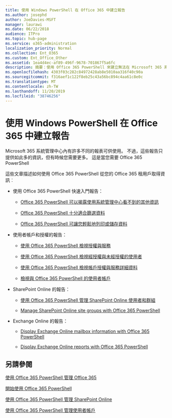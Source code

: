 ```yaml
---
title: 使用 Windows PowerShell 在 Office 365 中建立報告
ms.author: josephd
author: JoeDavies-MSFT
manager: laurawi
ms.date: 06/22/2018
audience: ITPro
ms.topic: hub-page
ms.service: o365-administration
localization_priority: Normal
ms.collection: Ent_O365
ms.custom: Ent_Office_Other
ms.assetid: 1ea4d4ec-af89-496f-9678-701867f5a6fc
description: 摘要：使用 Office 365 PowerShell 來建立無法在 Microsoft 365 系統管理中心內產生的報告。
ms.openlocfilehash: 4303f03c282c84972428ab8e5010aa316f40c90a
ms.sourcegitcommit: f316aef1c122f8eb25c43a56bc894c4aa61c8e0c
ms.translationtype: MT
ms.contentlocale: zh-TW
ms.lasthandoff: 11/20/2019
ms.locfileid: "38746256"
---
```

# <a name="use-windows-powershell-to-create-reports-in-office-365"></a>使用 Windows PowerShell 在 Office 365 中建立報告

Microsoft 365 系統管理中心內有許多不同的報表可供使用。 不過，這些報告只提供如此多的資訊，但有時候您需要更多。 這是當您需要 Office 365 PowerShell
  
這些文章描述如何使用 Office 365 PowerShell 從您的 Office 365 租用戶取得資訊︰
  
- 使用 Office 365 PowerShell 快速入門報告：
    
  - [Office 365 PowerShell 可以揭露使用系統管理中心看不到的其他資訊](https://technet.microsoft.com/library/dn568034.aspx#reveal)
    
  - [Office 365 PowerShell 十分適合篩選資料](https://technet.microsoft.com/library/dn568034.aspx#filter)
    
  - [Office 365 PowerShell 可讓您輕鬆地列印或儲存資料](https://technet.microsoft.com/library/dn568034.aspx#printsave)
    
- 使用者帳戶和授權的報告：
    
  - [使用 Office 365 PowerShell 檢視授權與服務](view-licenses-and-services-with-office-365-powershell.md)
    
  - [使用 Office 365 PowerShell 檢視經授權與未經授權的使用者](view-licensed-and-unlicensed-users-with-office-365-powershell.md)
    
  - [使用 Office 365 PowerShell 檢視帳戶授權與服務詳細資料](view-account-license-and-service-details-with-office-365-powershell.md)
    
  - [檢視與 Office 365 PowerShell 的使用者帳戶](view-user-accounts-with-office-365-powershell.md)
    
- SharePoint Online 的報告：
    
  - [使用 Office 365 PowerShell 管理 SharePoint Online 使用者和群組](https://technet.microsoft.com/library/9680af2e-a965-4e62-92ee-da72105c7800.aspx)
    
  - [Manage SharePoint Online site groups with Office 365 PowerShell](https://technet.microsoft.com/library/122f4099-c78d-4cce-bab0-4343b04596ae.aspx)
    
- Exchange Online 的報告：
    
  - [Display Exchange Online mailbox information with Office 365 PowerShell](https://technet.microsoft.com/library/13843002-56ca-4b75-81c5-84386522b01b.aspx)
    
  - [Display Exchange Online reports with Office 365 PowerShell](https://technet.microsoft.com/library/4873a063-9fc4-4ed9-826a-6e935fef61d4.aspx)
    
## <a name="see-also"></a>另請參閱

[使用 Office 365 PowerShell 管理 Office 365](manage-office-365-with-office-365-powershell.md)
  
[開始使用 Office 365 PowerShell](getting-started-with-office-365-powershell.md)
  
[使用 Office 365 PowerShell 管理 SharePoint Online](manage-sharepoint-online-with-office-365-powershell.md)
  
[使用 Office 365 PowerShell 管理使用者帳戶](manage-user-accounts-and-licenses-with-office-365-powershell.md)
  

